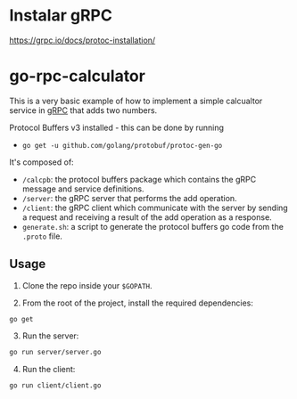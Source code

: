 # Instalar gRPC

https://grpc.io/docs/protoc-installation/

# go-rpc-calculator

This is a very basic example of how to implement a simple calcualtor service in [gRPC](https://grpc.io) that adds two numbers.



Protocol Buffers v3 installed - this can be done by running 
- `go get -u github.com/golang/protobuf/protoc-gen-go`

It's composed of:

- `/calcpb`: the protocol buffers package which contains the gRPC message and service definitions.
- `/server`: the gRPC server that performs the add operation.
- `/client`: the gRPC client which communicate with the server by sending a request and receiving a result of the add operation as a response.
- `generate.sh`: a script to generate the protocol buffers go code from the `.proto` file. 


## Usage

1. Clone the repo inside your `$GOPATH`.

2. From the root of the project, install the required dependencies:
```
go get
```

3. Run the server:
```bash
go run server/server.go
```

4. Run the client:
 ```bash
go run client/client.go
```
